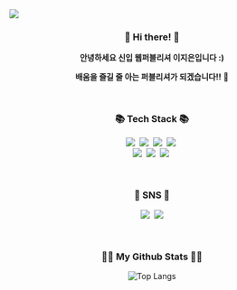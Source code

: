<img src="https://capsule-render.vercel.app/api?type=waving&color=auto&height=210&section=header&text=Hi!%20I'm%20Jieun!&fontSize=70"/>

<h3 align="center">👋 Hi there! 👋</h3>
<p align="center"><strong>안녕하세요 신입 웹퍼블리셔 이지은입니다 :)</strong></p>
<p align="center"><strong>배움을 즐길 줄 아는 퍼블리셔가 되겠습니다!!</strong> 🙋</p>
<br/>

<h3 align="center">📚 Tech Stack 📚</h3>
<p align="center">
  <img src="https://img.shields.io/badge/HTML5-E34F26?style=flat-square&logo=html5&logoColor=white"/></a>&nbsp 
  <img src="https://img.shields.io/badge/CSS3-1572B6?style=flat-square&logo=css3&logoColor=white"/></a>&nbsp
  <img src="https://img.shields.io/badge/Javascript-ffb13b?style=flat-square&logo=javascript&logoColor=white"/></a>&nbsp 
  <img src="https://img.shields.io/badge/jQuery-0769AD?style=flat-square&logo=jquery&logoColor=white"/></a>&nbsp 
  <br>
  <img src="https://img.shields.io/badge/github-181717?style=flat-square&logo=github&logoColor=white"/></a>&nbsp 
  <img src="https://img.shields.io/badge/git-F05032?style=flat-square&logo=git&logoColor=white"/></a>&nbsp 
  <img src="https://img.shields.io/badge/Visual Studio Code-007ACC?style=flat-square&logo=visualstudiocode&logoColor=white"/></a>&nbsp 
</p>
<br/>

<h3 align="center">💜 SNS 💜</h3>
<p align="center">
  <a href="https://instagram.com/822days?igshid=OGQ5ZDc2ODk2ZA=="><img src="https://img.shields.io/badge/Instagram-E4405F?style=flat-square&logo=Instagram&logoColor=white&link="https://instagram.com/822days?igshid=OGQ5ZDc2ODk2ZA=="/></a>&nbsp
  <a href="mailto:zeeun0822@gmail.com"><img src="https://img.shields.io/badge/Gmail-d14836?style=flat-square&logo=Gmail&logoColor=white&link=zeeun0822@gmail.com"/></a>
</p>
<br/>

<h3 align="center">👩‍💻 My Github Stats 👩‍💻</h3>
<div align="center">

![Top Langs](https://github-readme-stats.vercel.app/api/top-langs/?username=jieun822&layout=compact)

</div>

